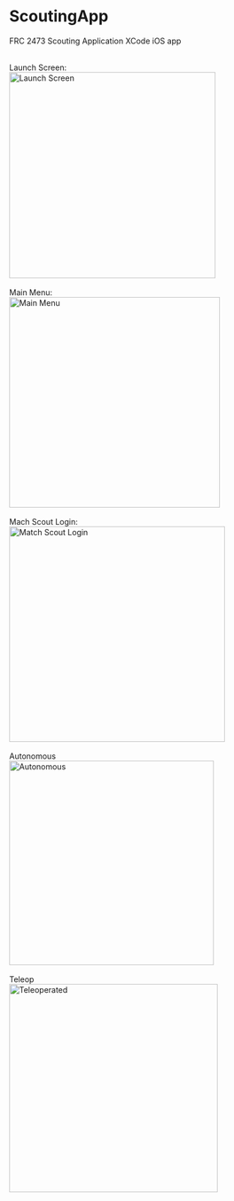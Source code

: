 # ScoutingApp
FRC 2473 Scouting Application
XCode iOS app
<br><br>

Launch Screen:
<br>
<img width="372" alt="Launch Screen" src="https://github.com/R0M-GH/FRCScout/assets/104335810/174f3cb8-1f10-485c-ada6-cdd0d418c223">
<br><br>
Main Menu:
<br>
<img width="380" alt="Main Menu" src="https://github.com/R0M-GH/FRCScout/assets/104335810/ef90a0c2-cef2-4488-ac6f-87be9efc49aa">
<br><br>
Mach Scout Login:
<br>
<img width="389" alt="Match Scout Login" src="https://github.com/R0M-GH/FRCScout/assets/104335810/f06fc53b-cd74-41f0-84ac-4fd71ded2e2a">
<br><br>
Autonomous
<br>
<img width="369" alt="Autonomous" src="https://github.com/R0M-GH/FRCScout/assets/104335810/88aa0f1f-e1d6-4894-9c84-f8f36dd420b0">
<br><br>
Teleop
<br>
<img width="376" alt="Teleoperated" src="https://github.com/R0M-GH/FRCScout/assets/104335810/a95448fb-52a8-4d7d-ac3a-4beb34246613">
<br><br>


